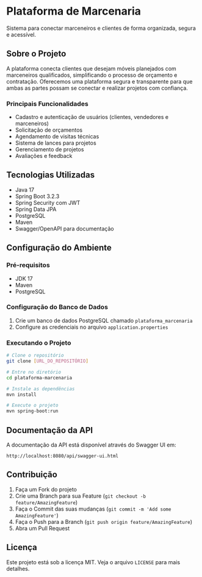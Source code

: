 # Plataforma de Marcenaria

Sistema para conectar marceneiros e clientes de forma organizada, segura e acessível.

## Sobre o Projeto

A plataforma conecta clientes que desejam móveis planejados com marceneiros qualificados, simplificando o processo de orçamento e contratação. Oferecemos uma plataforma segura e transparente para que ambas as partes possam se conectar e realizar projetos com confiança.

### Principais Funcionalidades

- Cadastro e autenticação de usuários (clientes, vendedores e marceneiros)
- Solicitação de orçamentos
- Agendamento de visitas técnicas
- Sistema de lances para projetos
- Gerenciamento de projetos
- Avaliações e feedback

## Tecnologias Utilizadas

- Java 17
- Spring Boot 3.2.3
- Spring Security com JWT
- Spring Data JPA
- PostgreSQL
- Maven
- Swagger/OpenAPI para documentação

## Configuração do Ambiente

### Pré-requisitos

- JDK 17
- Maven
- PostgreSQL

### Configuração do Banco de Dados

1. Crie um banco de dados PostgreSQL chamado `plataforma_marcenaria`
2. Configure as credenciais no arquivo `application.properties`

### Executando o Projeto

```bash
# Clone o repositório
git clone [URL_DO_REPOSITÓRIO]

# Entre no diretório
cd plataforma-marcenaria

# Instale as dependências
mvn install

# Execute o projeto
mvn spring-boot:run
```

## Documentação da API

A documentação da API está disponível através do Swagger UI em:
```
http://localhost:8080/api/swagger-ui.html
```

## Contribuição

1. Faça um Fork do projeto
2. Crie uma Branch para sua Feature (`git checkout -b feature/AmazingFeature`)
3. Faça o Commit das suas mudanças (`git commit -m 'Add some AmazingFeature'`)
4. Faça o Push para a Branch (`git push origin feature/AmazingFeature`)
5. Abra um Pull Request

## Licença

Este projeto está sob a licença MIT. Veja o arquivo `LICENSE` para mais detalhes. 